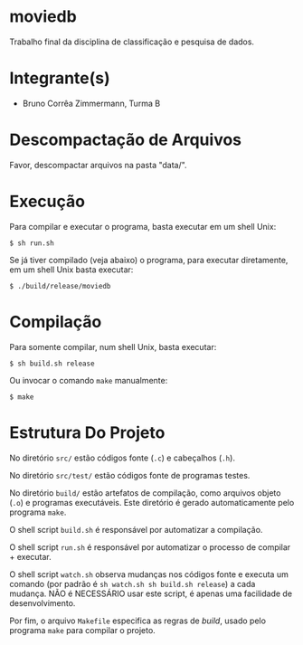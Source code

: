 # moviedb

Trabalho final da disciplina de classificação e pesquisa de dados.

# Integrante(s)

- Bruno Corrêa Zimmermann, Turma B

# Descompactação de Arquivos

Favor, descompactar arquivos na pasta "data/".

# Execução

Para compilar e executar o programa, basta executar em um shell Unix:
```
$ sh run.sh
```

Se já tiver compilado (veja abaixo) o programa, para executar diretamente,
em um shell Unix basta executar:
```
$ ./build/release/moviedb
```

# Compilação

Para somente compilar, num shell Unix, basta executar:
```
$ sh build.sh release
```

Ou invocar o comando `make` manualmente:
```
$ make
```

# Estrutura Do Projeto

No diretório `src/` estão códigos fonte (`.c`) e cabeçalhos (`.h`).

No diretório `src/test/` estão códigos fonte de programas testes.

No diretório `build/` estão artefatos de compilação, como arquivos objeto (`.o`)
e programas executáveis. Este diretório é gerado automaticamente pelo programa
`make`.

O shell script `build.sh` é responsável por automatizar a compilação.

O shell script `run.sh` é responsável por automatizar o processo de
compilar + executar.

O shell script `watch.sh` observa mudanças nos códigos fonte e executa um
comando (por padrão é `sh watch.sh sh build.sh release`) a cada mudança.
NÃO é NECESSÁRIO usar este script, é apenas uma facilidade de desenvolvimento.

Por fim, o arquivo `Makefile` especifica as regras de _build_, usado pelo
programa `make` para compilar o projeto.
